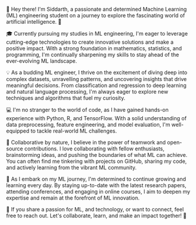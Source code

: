 👋 Hey there! I'm Siddarth, a passionate and determined Machine Learning (ML) engineering student on a journey to explore the fascinating world of artificial intelligence. 🚀

🎓 Currently pursuing my studies in ML engineering, I'm eager to leverage cutting-edge technologies to create innovative solutions and make a positive impact. With a strong foundation in mathematics, statistics, and programming, I'm continually sharpening my skills to stay ahead of the ever-evolving ML landscape.

💡 As a budding ML engineer, I thrive on the excitement of diving deep into complex datasets, unravelling patterns, and uncovering insights that drive meaningful decisions. From classification and regression to deep learning and natural language processing, I'm always eager to explore new techniques and algorithms that fuel my curiosity.

💻 I'm no stranger to the world of code, as I have gained hands-on experience with Python, R, and TensorFlow. With a solid understanding of data preprocessing, feature engineering, and model evaluation, I'm well-equipped to tackle real-world ML challenges.

🌟 Collaborative by nature, I believe in the power of teamwork and open-source contributions. I love collaborating with fellow enthusiasts, brainstorming ideas, and pushing the boundaries of what ML can achieve. You can often find me tinkering with projects on GitHub, sharing my code, and actively learning from the vibrant ML community.

🌱 As I embark on my ML journey, I'm determined to continue growing and learning every day. By staying up-to-date with the latest research papers, attending conferences, and engaging in online courses, I aim to deepen my expertise and remain at the forefront of ML innovation.

💌 If you share a passion for ML, and technology, or want to connect, feel free to reach out. Let's collaborate, learn, and make an impact together! 🤝
